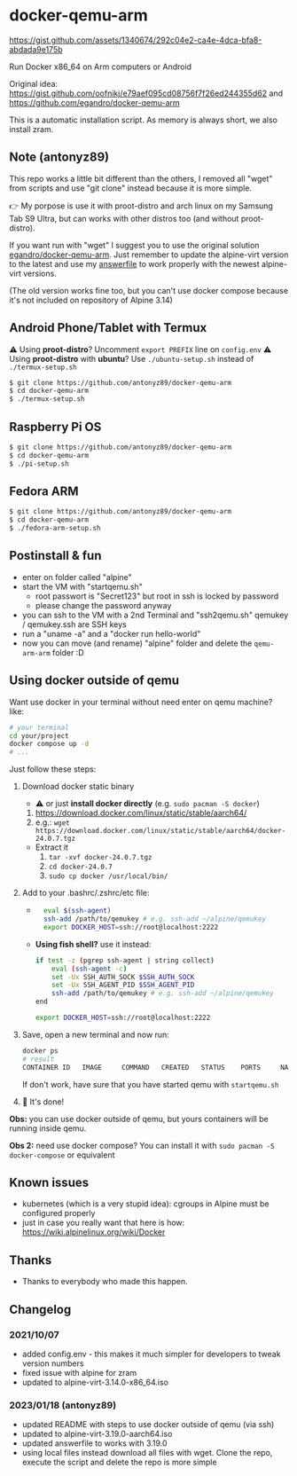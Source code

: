 # docker-qemu-arm

https://gist.github.com/assets/1340674/292c04e2-ca4e-4dca-bfa8-abdada9e175b

Run Docker x86_64 on Arm computers or Android

Original idea: <https://gist.github.com/oofnikj/e79aef095cd08756f7f26ed244355d62> and <https://github.com/egandro/docker-qemu-arm>

This is a automatic installation script. As memory is always short, we also install zram.

## Note (antonyz89)

This repo works a little bit different than the others, I removed all "wget" from scripts and use "git clone" instead because it is more simple.

👉 My porpose is use it with proot-distro and arch linux  on my Samsung Tab S9 Ultra, but can works with other distros too (and without proot-distro).

If you want run with "wget" I suggest you to use the original solution [egandro/docker-qemu-arm](https://github.com/egandro/docker-qemu-arm).
Just remember to update the alpine-virt version to the latest and use my [answerfile](./answerfile) to work properly with the newest alpine-virt versions.

(The old version works fine too, but you can't use docker compose because it's not included on repository of Alpine 3.14)


## Android Phone/Tablet with Termux

⚠️ Using **proot-distro**? Uncomment `export PREFIX` line on `config.env`
⚠️ Using **proot-distro** with **ubuntu**? Use `./ubuntu-setup.sh` instead of `./termux-setup.sh`

```bash
$ git clone https://github.com/antonyz89/docker-qemu-arm
$ cd docker-qemu-arm
$ ./termux-setup.sh
```


## Raspberry Pi OS

```bash
$ git clone https://github.com/antonyz89/docker-qemu-arm
$ cd docker-qemu-arm
$ ./pi-setup.sh
```

## Fedora ARM

```bash
$ git clone https://github.com/antonyz89/docker-qemu-arm
$ cd docker-qemu-arm
$ ./fedora-arm-setup.sh
```


## Postinstall & fun

- enter on folder called "alpine"
- start the VM with "startqemu.sh"
    - root passwort is "Secret123" but root in ssh is locked by password
    - please change the password anyway
- you can ssh to the VM with a 2nd Terminal and "ssh2qemu.sh" qemukey / qemukey.ssh are SSH keys
- run a "uname -a" and a "docker run hello-world"
- now you can move (and rename) "alpine" folder and delete the `qemu-arm-arm` folder :D

## Using docker outside of qemu

Want use docker in your terminal without need enter on qemu machine? like:

```sh
# your terminal
cd your/project
docker compose up -d
# ...
```

Just follow these steps:

1. Download docker static binary
    - ⚠️ or just **install docker directly** (e.g. `sudo pacman -S docker`)
    1. https://download.docker.com/linux/static/stable/aarch64/
    2. e.g.: `wget https://download.docker.com/linux/static/stable/aarch64/docker-24.0.7.tgz`

    - Extract it
        1. `tar -xvf docker-24.0.7.tgz`
        2. `cd docker-24.0.7`
        3. `sudo cp docker /usr/local/bin/`

2. Add to your .bashrc/.zshrc/etc file:
    - ```sh
        eval $(ssh-agent)
        ssh-add /path/to/qemukey # e.g. ssh-add ~/alpine/qemukey
        export DOCKER_HOST=ssh://root@localhost:2222
        ```

    - **Using fish shell?** use it instead:

        ```sh
        if test -z (pgrep ssh-agent | string collect)
            eval (ssh-agent -c)
            set -Ux SSH_AUTH_SOCK $SSH_AUTH_SOCK
            set -Ux SSH_AGENT_PID $SSH_AGENT_PID
            ssh-add /path/to/qemukey # e.g. ssh-add ~/alpine/qemukey
        end

        export DOCKER_HOST=ssh://root@localhost:2222
        ```

3. Save, open a new terminal and now run:

    ```sh
    docker ps
    # result
    CONTAINER ID   IMAGE     COMMAND   CREATED   STATUS    PORTS     NAMES
    ```

    If don't work, have sure that you have started qemu with `startqemu.sh`

4. 🚀 It's done!

**Obs:** you can use docker outside of qemu, but yours containers will be running inside qemu.

**Obs 2:** need use docker compose? You can install it with `sudo pacman -S docker-compose` or equivalent

## Known issues

- kubernetes (which is a very stupid idea): cgroups in Alpine must be configured properly
- just in case you really want that here is how: <https://wiki.alpinelinux.org/wiki/Docker>

## Thanks

- Thanks to everybody who made this happen.

## Changelog
### 2021/10/07

- added config.env - this makes it much simpler for developers to tweak version numbers
- fixed issue with alpine for zram
- updated to alpine-virt-3.14.0-x86_64.iso

### 2023/01/18 (antonyz89)

- updated README with steps to use docker outside of qemu (via ssh)
- updated to alpine-virt-3.19.0-aarch64.iso
- updated answerfile to works with 3.19.0
- using local files instead download all files with wget. Clone the repo, execute the script and delete the repo is more simple


